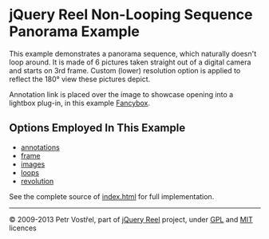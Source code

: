 jQuery Reel Non-Looping Sequence Panorama Example
=================================================

This example demonstrates a panorama sequence, which naturally doesn't loop
around. It is made of 6 pictures taken straight out of a digital camera
and starts on 3rd frame. Custom (lower) resolution option is applied to reflect
the 180° view these pictures depict.

Annotation link is placed over the image to showcase opening into a lightbox
plug-in, in this example [Fancybox][fancybox].

Options Employed In This Example
--------------------------------

- [annotations](http://jquery.vostrel.net/reel#annotations)
- [frame](http://jquery.vostrel.net/reel#frame)
- [images](http://jquery.vostrel.net/reel#images)
- [loops](http://jquery.vostrel.net/reel#loops)
- [revolution](http://jquery.vostrel.net/reel#revolution)

See the complete source of [index.html](index.html) for full
implementation.


---
&copy; 2009-2013 Petr Vostřel, part of [jQuery Reel][reel] project, under [GPL][GPL] and [MIT][MIT] licences



[reel]:http://jquery.vostrel.net/reel
[GPL]:http://opensource.org/licenses/GPL-2.0
[MIT]:http://opensource.org/licenses/MIT
[fancybox]:http://fancybox.net

